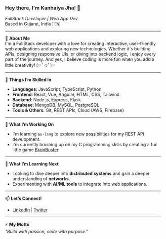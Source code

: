 ### Hey there, I'm Kanhaiya Jha! 👋 
*FullStack Developer | Web App Dev*  
Based in Gujarat, India 🇮🇳

---

🚀 **About Me**  
I'm a FullStack developer with a love for creating interactive, user-friendly web applications and exploring new technologies. Whether it's building APIs, designing responsive UIs, or diving into backend logic, I enjoy every part of the journey. And yes, I believe coding is more fun when you add a little creativity! (☞ﾟヮﾟ)☞

---

🌟 **Things I’m Skilled In**
- **Languages**: JavaScript, TypeScript, Python
- **Frontend**: React, Vue, Angular, HTML, CSS, Tailwind
- **Backend**: Node.js, Express, Flask
- **Database**: MongoDB, MySQL, PostgreSQL
- **Tools & Others**: Git, REST APIs, Cloud (AWS, Firebase)

---

🔭 **What I’m Working On**
- I'm learning `Go-lang` to explore new possibilities for my REST API development.
- I'm currently brushing up on my C programming skills by creating a fun little game [BrainBuster](https://github.com/mekanhaji/BrainBuster) 

---

🌱 **What I’m Learning Next**
- Looking to dive deeper into **distributed systems** and gain a deeper understanding of **networks**.
- Experimenting with **AI/ML tools** to integrate into web applications.

---

📫 **Let’s Connect!**
- [LinkedIn](https://linkedin.com/in/mekanhaji) | [Twitter](https://x.com/mekanhaji)

---

⚡ **My Motto**  
*"Build with passion, code with purpose."*
